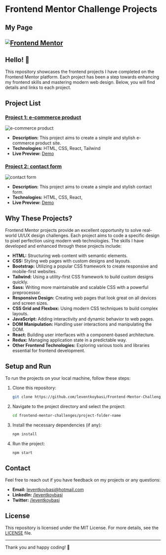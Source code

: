 # Frontend Mentor Challenge Projects

## My Page <br><br> [![Frontend Mentor](https://img.shields.io/badge/Frontend%20Mentor-000000?style=for-the-badge&logo=Frontend%20Mentor&logoColor=white)](https://www.frontendmentor.io/profile/leventkoybasi)

## Hello! 👋

This repository showcases the frontend projects I have completed on the Frontend Mentor platform. Each project has been a step towards enhancing my frontend skills and mastering modern web design. Below, you will find details and links to each project.

## Project List

### [Project 1: e-commerce product](https://github.com/leventkoybasi/Frontend-Mentor-Challenges/tree/main/ecommerce-product-page)

![e-commerce product](https://res.cloudinary.com/dz209s6jk/image/upload/v1715957580/Challenges/nhkdufgdnwztbo4q6hsf.jpg)

- **Description:** This project aims to create a simple and stylish e-commerce product site.
- **Technologies:** HTML, CSS, React, Tailwind
- **Live Preview:** [Demo](https://e-commerce-frontendmentor-451.netlify.app/)

### [Project 2: contact form](https://github.com/leventkoybasi/Frontend-Mentor-Challenges/tree/main/contact-form)

![contact form](https://res.cloudinary.com/dz209s6jk/image/upload/v1715865267/Challenges/ianldfh3rogt7m3kbzml.jpg)

- **Description:** This project aims to create a simple and stylish contact form.
- **Technologies:** HTML, CSS, React,
- **Live Preview:** [Demo](https://e-commerce-frontendmentor-451.netlify.app/)

## Why These Projects?

Frontend Mentor projects provide an excellent opportunity to solve real-world UI/UX design challenges. Each project aims to code a specific design to pixel perfection using modern web technologies. The skills I have developed and enhanced through these projects include:

- **HTML:** Structuring web content with semantic elements.
- **CSS:** Styling web pages with custom designs and layouts.
- **Bootstrap:** Utilizing a popular CSS framework to create responsive and mobile-first websites.
- **Tailwind:** Using a utility-first CSS framework to build custom designs quickly.
- **Sass:** Writing more maintainable and scalable CSS with a powerful preprocessor.
- **Responsive Design:** Creating web pages that look great on all devices and screen sizes.
- **CSS Grid and Flexbox:** Using modern CSS techniques to build complex layouts.
- **JavaScript:** Adding interactivity and dynamic behavior to web pages.
- **DOM Manipulation:** Handling user interactions and manipulating the DOM.
- **React:** Building user interfaces with a component-based architecture.
- **Redux:** Managing application state in a predictable way.
- **Other Frontend Technologies:** Exploring various tools and libraries essential for frontend development.

## Setup and Run

To run the projects on your local machine, follow these steps:

1. Clone this repository:

   ```bash
   git clone https://github.com/leventkoybasi/Frontend-Mentor-Challenges
   ```

2. Navigate to the project directory and select the project:

   ```bash
   cd frontend-mentor-challenges/project-folder-name
   ```

3. Install the necessary dependencies (if any):

   ```bash
   npm install
   ```

4. Run the project:
   ```bash
   npm start
   ```

## Contact

Feel free to reach out if you have feedback on my projects or any questions:

- **Email:** leventkoybasi@hotmail.com
- **LinkedIn:** [/leventkoybasi](https://www.linkedin.com/in/leventkoybasi/)
- **Twitter:** [/leventkoybasi](https://x.com/leventkoybasi)

## License

This repository is licensed under the MIT License. For more details, see the [LICENSE](./LICENSE) file.

---

Thank you and happy coding! 🚀
